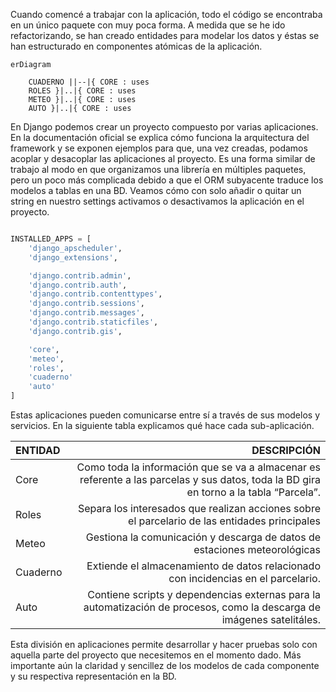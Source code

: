 
Cuando comencé a trabajar con la aplicación, todo el código se encontraba en un único paquete con muy poca forma. A medida que se he ido refactorizando, se han creado entidades para modelar los datos y éstas se han estructurado en componentes atómicas de la aplicación.

```mermaid
erDiagram

    CUADERNO ||--|{ CORE : uses
    ROLES }|..|{ CORE : uses
    METEO }|..|{ CORE : uses
    AUTO }|..|{ CORE : uses
```


En Django podemos crear un proyecto compuesto por varias aplicaciones. En la documentación oficial se explica cómo funciona la arquitectura del framework y se exponen ejemplos para que, una vez creadas, podamos acoplar y desacoplar las aplicaciones al proyecto. Es una forma similar de trabajo al modo en que organizamos una librería en múltiples paquetes, pero un poco más complicada debido a que el ORM subyacente traduce los modelos a tablas en una BD. Veamos cómo con solo añadir o quitar un string en nuestro settings activamos o desactivamos la aplicación en el proyecto.

```python

INSTALLED_APPS = [
	'django_apscheduler',
	'django_extensions',

	'django.contrib.admin',
	'django.contrib.auth',
	'django.contrib.contenttypes',
	'django.contrib.sessions',
	'django.contrib.messages',
	'django.contrib.staticfiles',
	'django.contrib.gis',

	'core',
	'meteo',
	'roles',
	'cuaderno'
	'auto'
]

```

Estas aplicaciones pueden comunicarse entre sí a través de sus modelos y servicios. En la siguiente tabla explicamos qué hace cada sub-aplicación.

ENTIDAD | DESCRIPCIÓN
:----------------|-------------:
Core | Como toda la información que se va a almacenar es referente a las parcelas y sus datos, toda la BD gira en torno a la tabla “Parcela”.
Roles | Separa los interesados que realizan acciones sobre el parcelario de las entidades principales
Meteo | Gestiona la comunicación y descarga de datos de estaciones meteorológicas
Cuaderno | Extiende el almacenamiento de datos relacionado con incidencias en el parcelario.
Auto | Contiene scripts y dependencias externas para la automatización de procesos, como la descarga de imágenes satelitáles.

Esta división en aplicaciones permite desarrollar y hacer pruebas solo con aquella parte del proyecto que necesitemos en el momento dado. Más importante aún la claridad y sencillez de los modelos de cada componente y su respectiva representación en la BD.






